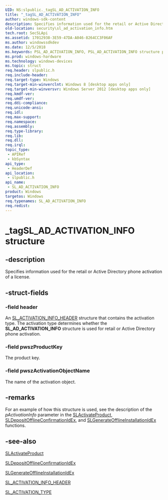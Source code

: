 ```yaml
---
UID: NS:slpublic._tagSL_AD_ACTIVATION_INFO
title: "_tagSL_AD_ACTIVATION_INFO"
author: windows-sdk-content
description: Specifies information used for the retail or Active Directory phone activation of a license.
old-location: security\sl_ad_activation_info.htm
tech.root: SecSLApi
ms.assetid: 17012938-3E59-47DA-A046-8264CC3F06AF
ms.author: windowssdkdev
ms.date: 12/5/2018
ms.keywords: PSL_AD_ACTIVATION_INFO, PSL_AD_ACTIVATION_INFO structure pointer [Security], SL_AD_ACTIVATION_INFO, SL_AD_ACTIVATION_INFO structure [Security], _tagSL_AD_ACTIVATION_INFO, security.sl_ad_activation_info, slpublic/PSL_AD_ACTIVATION_INFO, slpublic/SL_AD_ACTIVATION_INFO
ms.prod: windows-hardware
ms.technology: windows-devices
ms.topic: struct
req.header: slpublic.h
req.include-header: 
req.target-type: Windows
req.target-min-winverclnt: Windows 8 [desktop apps only]
req.target-min-winversvr: Windows Server 2012 [desktop apps only]
req.kmdf-ver: 
req.umdf-ver: 
req.ddi-compliance: 
req.unicode-ansi: 
req.idl: 
req.max-support: 
req.namespace: 
req.assembly: 
req.type-library: 
req.lib: 
req.dll: 
req.irql: 
topic_type:
 - APIRef
 - kbSyntax
api_type:
 - HeaderDef
api_location:
 - slpublic.h
api_name:
 - SL_AD_ACTIVATION_INFO
product: Windows
targetos: Windows
req.typenames: SL_AD_ACTIVATION_INFO
req.redist: 
---
```


# _tagSL_AD_ACTIVATION_INFO structure


## -description


Specifies information used for the retail or Active Directory phone activation of a license.


## -struct-fields




### -field header

 An <a href="https://msdn.microsoft.com/8209652d-c40e-419b-9929-647f03fed79c">SL_ACTIVATION_INFO_HEADER</a> structure that contains the activation type.  The activation type determines whether the <b>SL_AD_ACTIVATION_INFO</b> structure is used for retail or Active Directory phone activation.


### -field pwszProductKey

The product key.


### -field pwszActivationObjectName

The name of the activation object.


## -remarks



For an example of how this structure is used, see the description of the <i>pActivationInfo</i> parameter in the <a href="https://msdn.microsoft.com/14a2e84f-f5f7-4f17-8c7c-2cf580e14a26">SLActivateProduct</a>, <a href="https://msdn.microsoft.com/22817dc4-5d06-41bd-980d-b4402f74b82b">SLDepositOfflineConfirmationIdEx</a>, and <a href="https://msdn.microsoft.com/a9fd3717-7f1d-4f53-a246-c0542fc2e474">SLGenerateOfflineInstallationIdEx</a>  functions.




## -see-also




<a href="https://msdn.microsoft.com/14a2e84f-f5f7-4f17-8c7c-2cf580e14a26">SLActivateProduct</a>



<a href="https://msdn.microsoft.com/22817dc4-5d06-41bd-980d-b4402f74b82b">SLDepositOfflineConfirmationIdEx</a>



<a href="https://msdn.microsoft.com/a9fd3717-7f1d-4f53-a246-c0542fc2e474">SLGenerateOfflineInstallationIdEx</a>



<a href="https://msdn.microsoft.com/8209652d-c40e-419b-9929-647f03fed79c">SL_ACTIVATION_INFO_HEADER</a>



<a href="https://msdn.microsoft.com/e16a4e43-f7ef-43a3-a268-5f644340274c">SL_ACTIVATION_TYPE</a>
 

 

